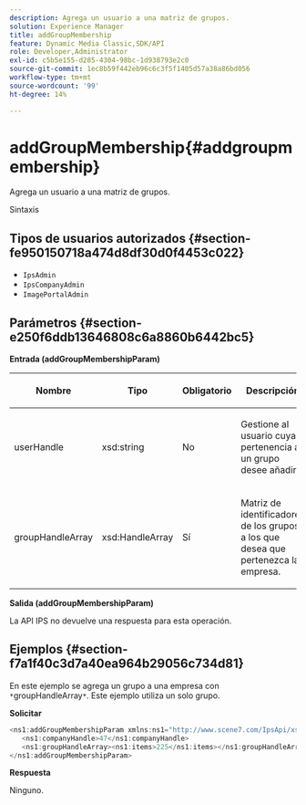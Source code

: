 ```yaml
---
description: Agrega un usuario a una matriz de grupos.
solution: Experience Manager
title: addGroupMembership
feature: Dynamic Media Classic,SDK/API
role: Developer,Administrator
exl-id: c5b5e155-d285-4304-98bc-1d938793e2c0
source-git-commit: 1ec8b59f442eb96c6c3f5f1405d57a38a86bd056
workflow-type: tm+mt
source-wordcount: '99'
ht-degree: 14%

---
```


# addGroupMembership{#addgroupmembership}

Agrega un usuario a una matriz de grupos.

Sintaxis

## Tipos de usuarios autorizados {#section-fe950150718a474d8df30d0f4453c022}

* `IpsAdmin`
* `IpsCompanyAdmin`
* `ImagePortalAdmin`

## Parámetros {#section-e250f6ddb13646808c6a8860b6442bc5}

**Entrada (addGroupMembershipParam)**

<table id="table_71AD8902E4854CA5A12379DBA4DF17C7"> 
 <thead> 
  <tr> 
   <th colname="col1" class="entry"> <p>Nombre </p> </th> 
   <th colname="col2" class="entry"> <p>Tipo </p> </th> 
   <th colname="col3" class="entry"> <p>Obligatorio </p> </th> 
   <th colname="col4" class="entry"> <p>Descripción </p> </th> 
  </tr> 
 </thead>
 <tbody> 
  <tr> 
   <td colname="col1"> <span class="codeph"> <span class="varname"> userHandle</span> </span> </td> 
   <td colname="col2"> <span class="codeph"> xsd:string</span> </td> 
   <td colname="col3"> <p>No </p> </td> 
   <td colname="col4"> <p>Gestione al usuario cuya pertenencia a un grupo desee añadir. </p> </td> 
  </tr> 
  <tr> 
   <td colname="col1"> <span class="codeph"> <span class="varname"> groupHandleArray</span> </span> </td> 
   <td colname="col2"> <span class="codeph"> xsd:HandleArray</span> </td> 
   <td colname="col3"> <p>Sí </p> </td> 
   <td colname="col4"> <p>Matriz de identificadores de los grupos a los que desea que pertenezca la empresa. </p> </td> 
  </tr> 
 </tbody> 
</table>

**Salida (addGroupMembershipParam)**

La API IPS no devuelve una respuesta para esta operación.

## Ejemplos {#section-f7a1f40c3d7a40ea964b29056c734d81}

En este ejemplo se agrega un grupo a una empresa con `*`groupHandleArray`*`. Este ejemplo utiliza un solo grupo.

**Solicitar**

```java
<ns1:addGroupMembershipParam xmlns:ns1="http://www.scene7.com/IpsApi/xsd">
   <ns1:companyHandle>47</ns1:companyHandle>
   <ns1:groupHandleArray><ns1:items>225</ns1:items></ns1:groupHandleArray>
</ns1:addGroupMembershipParam>
```

**Respuesta**

Ninguno.
